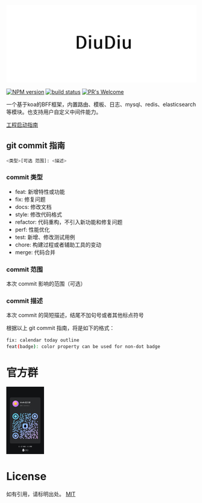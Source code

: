 <img src="/docs/logo.png" alt="Koa middleware framework for nodejs"/>

  [![NPM version][npm-image]][npm-url]
  [![build status][travis-image]][build-url]
  [![PR's Welcome][pr-welcoming-image]][pr-welcoming-url]

  一个基于koa的BFF框架，内置路由、模板、日志、mysql、redis、elasticsearch等模块。也支持用户自定义中间件能力。

[工程启动指南](./DEMOSTART.md "指南")

## git commit 指南

```bash
<类型>[可选 范围]: <描述>
```

### commit 类型

- feat: 新增特性或功能
- fix: 修复问题
- docs: 修改文档
- style: 修改代码格式
- refactor: 代码重构，不引入新功能和修复问题
- perf: 性能优化
- test: 新增、修改测试用例
- chore: 构建过程或者辅助工具的变动
- merge: 代码合并

### commit 范围

本次 commit 影响的范围（可选）

### commit 描述

本次 commit 的简短描述，结尾不加句号或者其他标点符号

根据以上 git commit 指南，将是如下的格式：

```bash
fix: calendar today outline
feat(badge): color property can be used for non-dot badge 
```
# 官方群
<img src="/docs/qq.jpg" alt="qq group" width="100"/>

# License

如有引用，请标明出处。
[MIT](https://github.com/SKHon/koa-book-code/blob/master/LICENSE)

[demostart-url]: ./DEMOSTART.md
[npm-image]: https://img.shields.io/badge/npm-v0.0.1-green
[pr-welcoming-image]: https://img.shields.io/badge/PRs-welcome-orange
[pr-welcoming-url]: https://github.com/skhon/diudiu/pull/new
[travis-image]: https://img.shields.io/badge/build-passing-blue
[npm-url]: https://www.npmjs.com/package/diudiu-core
[build-url]: https://github.com/SKHon/diudiu
